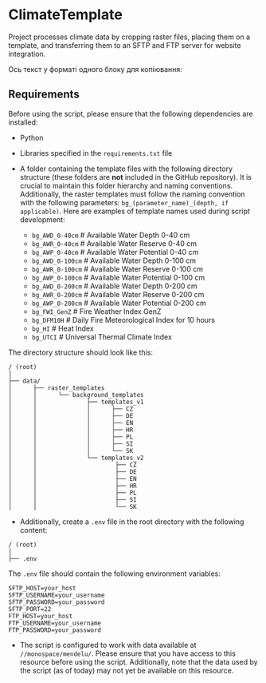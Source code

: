 # ClimateTemplate
Project processes climate data by cropping raster files, placing them on a  
template, and transferring them to an SFTP and FTP server for website integration.


Ось текст у форматі одного блоку для копіювання:

## Requirements

Before using the script, please ensure that the following dependencies are installed:

- Python
- Libraries specified in the `requirements.txt` file
- A folder containing the template files with the following directory structure (these folders are **not** included in the GitHub repository). It is crucial to maintain this folder hierarchy and naming conventions. Additionally, the raster templates must follow the naming convention with the following parameters: `bg_(parameter_name)_(depth, if applicable)`. Here are examples of template names used during script development:

    - `bg_AWD_0-40cm`  # Available Water Depth 0-40 cm 
    - `bg_AWR_0-40cm`  # Available Water Reserve 0-40 cm
    - `bg_AWP_0-40cm`  # Available Water Potential 0-40 cm
    - `bg_AWD_0-100cm` # Available Water Depth 0-100 cm
    - `bg_AWR_0-100cm` # Available Water Reserve 0-100 cm
    - `bg_AWP_0-100cm` # Available Water Potential 0-100 cm
    - `bg_AWD_0-200cm` # Available Water Depth 0-200 cm
    - `bg_AWR_0-200cm` # Available Water Reserve 0-200 cm
    - `bg_AWP_0-200cm` # Available Water Potential 0-200 cm
    - `bg_FWI_GenZ`    # Fire Weather Index GenZ
    - `bg_DFM10H`      # Daily Fire Meteorological Index for 10 hours
    - `bg_HI`          # Heat Index
    - `bg_UTCI`        # Universal Thermal Climate Index

The directory structure should look like this:

```
/ (root)
│
├── data/ 
│      ├── raster_templates 
│      │      └── background_templates
│      │              ├── templates_v1
│      │              │      ├── CZ
│      │              │      ├── DE
│      │              │      ├── EN
│      │              │      ├── HR
│      │              │      ├── PL
│      │              │      ├── SI
│      │              │      └── SK
│      │              └── templates_v2
│      │                      ├── CZ
│      │                      ├── DE
│      │                      ├── EN
│      │                      ├── HR
│      │                      ├── PL
│      │                      ├── SI
│      │                      └── SK
```

- Additionally, create a `.env` file in the root directory with the following content:

```
/ (root)
│
├── .env
```

The `.env` file should contain the following environment variables:

```
SFTP_HOST=your_host
SFTP_USERNAME=your_username
SFTP_PASSWORD=your_password
SFTP_PORT=22
FTP_HOST=your_host
FTP_USERNAME=your_username
FTP_PASSWORD=your_password
```

- The script is configured to work with data available at `//monospace/mendelu/`. Please ensure that you have access to this resource before using the script. Additionally, note that the data used by the script (as of today) may not yet be available on this resource.
```
